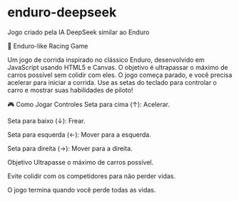 # enduro-deepseek
Jogo criado pela IA DeepSeek similar ao Enduro

🚗 Enduro-like Racing Game

Um jogo de corrida inspirado no clássico Enduro, desenvolvido em JavaScript usando HTML5 e Canvas. O objetivo é ultrapassar o máximo de carros possível sem colidir com eles. O jogo começa parado, e você precisa acelerar para iniciar a corrida. Use as setas do teclado para controlar o carro e mostrar suas habilidades de piloto!

🎮 Como Jogar
Controles
Seta para cima (↑): Acelerar.

Seta para baixo (↓): Frear.

Seta para esquerda (←): Mover para a esquerda.

Seta para direita (→): Mover para a direita.

Objetivo
Ultrapasse o máximo de carros possível.

Evite colidir com os competidores para não perder vidas.

O jogo termina quando você perde todas as vidas.
